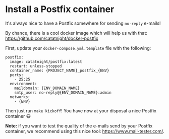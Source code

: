 # Install a Postfix container

It's always nice to have a Postfix somewhere for sending `no-reply` e-mails!

By chance, there is a cool docker image which will help us with that: https://github.com/catatnight/docker-postfix

First, update your `docker-compose.yml.template` file with the following:

```
postfix:
  image: catatnight/postfix:latest
  restart: unless-stopped
  container_name: {PROJECT_NAME}_postfix_{ENV}
  ports:
    - 25:25
  environment:
    maildomain: {ENV_DOMAIN_NAME}
    smtp_user: no-reply@{ENV_DOMAIN_NAME}:admin
  networks:
    - {ENV}
```

Then just run `make kickoff`! You have now at your disposal a nice Postfix container :smiley:

**Note:** if you want to test the quality of the e-mails send by your Postfix container, we recommend using this nice tool: https://www.mail-tester.com/.
